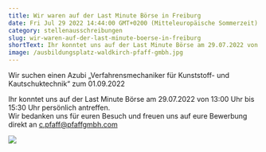 ```yaml
---
title: Wir waren auf der Last Minute Börse in Freiburg
date: Fri Jul 29 2022 14:44:00 GMT+0200 (Mitteleuropäische Sommerzeit)
category: stellenausschreibungen
slug: wir-waren-auf-der-last-minute-boerse-in-freiburg
shortText: Ihr konntet uns auf der Last Minute Börse am 29.07.2022 von 13:00 Uhr bis 15:30 Uhr persönlich antreffen.
image: /ausbildungsplatz-waldkirch-pfaff-gmbh.jpg
---
```


Wir suchen einen Azubi „Verfahrensmechaniker für Kunststoff- und Kautschuktechnik“ zum 01.09.2022</p>

<p>Ihr konntet uns auf der Last Minute Börse am 29.07.2022 von 13:00 Uhr bis 15:30 Uhr persönlich antreffen.<br>Wir bedanken uns für euren Besuch und freuen uns auf eure Bewerbung direkt an <a href="mailto:c.pfaff@pfaffgmbh.com">c.pfaff@pfaffgmbh.com</a></p>

![](/LMB_Flyer_web-720x1024.jpg)